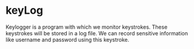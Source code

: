 # keyLog
Keylogger is a program with which we monitor keystrokes. These keystrokes will be stored in a log file. We can record sensitive information like username and password using this keystroke.
